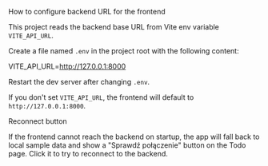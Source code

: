 How to configure backend URL for the frontend

This project reads the backend base URL from Vite env variable `VITE_API_URL`.

Create a file named `.env` in the project root with the following content:

VITE_API_URL=http://127.0.0.1:8000

Restart the dev server after changing `.env`.

If you don't set `VITE_API_URL`, the frontend will default to `http://127.0.0.1:8000`.

Reconnect button

If the frontend cannot reach the backend on startup, the app will fall back to local sample data and show a "Sprawdź połączenie" button on the Todo page. Click it to try to reconnect to the backend.